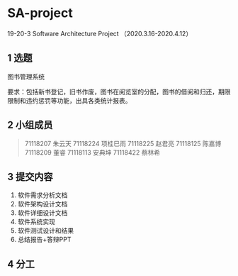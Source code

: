 # SA-project
19-20-3 Software Architecture Project （2020.3.16-2020.4.12）

## 1	选题

图书管理系统

要求：包括新书登记，旧书作废，图书在阅览室的分配，图书的借阅和归还，期限限制和违约惩罚等功能，出具各类统计报表。

## 2	小组成员

> 71118207 朱云天	71118224 项桂巳雨	71118225 赵君亮
> 71118125 陈嘉博	71118209 董睿	71118113 安典坤	71118422 蔡林希 




## 3	提交内容

1. 软件需求分析文档
2. 软件架构设计文档
3. 软件详细设计文档
4. 软件系统实现
5. 软件测试设计和结果
6. 总结报告+答辩PPT



## 4	分工
